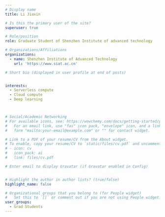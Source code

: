 ```yaml
---
# Display name
title: Li Jiaxin

# Is this the primary user of the site?
superuser: true

# Role/position
role: Graduate Student of Shenzhen Institute of advanced technology

# Organizations/Affiliations
organizations:
  - name: Shenzhen Institute of Advanced Technology
    url: 'https://www.siat.ac.cn'

# Short bio (displayed in user profile at end of posts)


interests:
  - Serverless compute 
  - Cloud compute 
  - Deep learning



# Social/Academic Networking
# For available icons, see: https://wowchemy.com/docs/getting-started/page-builder/#icons
#   For an email link, use "fas" icon pack, "envelope" icon, and a link in the
#   form "mailto:your-email@example.com" or "" for contact widget.

# Link to a PDF of your resume/CV from the About widget.
# To enable, copy your resume/CV to `static/files/cv.pdf` and uncomment the lines below.
# - icon: cv
#   icon_pack: ai
#   link: files/cv.pdf

# Enter email to display Gravatar (if Gravatar enabled in Config)


# Highlight the author in author lists? (true/false)
highlight_name: false

# Organizational groups that you belong to (for People widget)
#   Set this to `[]` or comment out if you are not using People widget.
user_groups:
  - Grad Students
---
```

